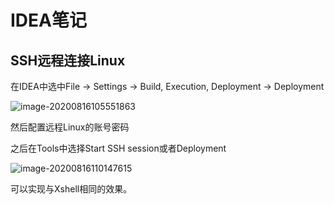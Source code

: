 # IDEA笔记

## SSH远程连接Linux

在IDEA中选中File -> Settings -> Build, Execution, Deployment -> Deployment

![image-20200816105551863](D:%5CTypora%5CPicture%5Cimage-20200816105551863.png)



然后配置远程Linux的账号密码

之后在Tools中选择Start SSH session或者Deployment

![image-20200816110147615](D:%5CTypora%5CPicture%5Cimage-20200816110147615.png)

可以实现与Xshell相同的效果。























###